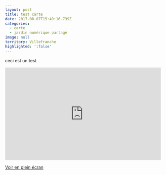 ```yaml
---
layout: post
title: test carte
date: 2017-08-07T15:49:16.739Z
categories:
  - carte
  - jardin numérique partagé
image: null
territory: Villefranche
highlighted: ':false'
---
```

ceci est un test. 

<iframe width="100%" height="300px" frameBorder="0" src="http://umap.openstreetmap.fr/fr/map/carte-sans-nom_161970?scaleControl=true&miniMap=true&scrollWheelZoom=true&zoomControl=true&allowEdit=false&moreControl=true&searchControl=null&tilelayersControl=null&embedControl=null&datalayersControl=true&onLoadPanel=caption&captionBar=false"></iframe><p><a href="http://umap.openstreetmap.fr/fr/map/carte-sans-nom_161970">Voir en plein écran</a></p>
